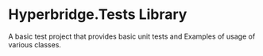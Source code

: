 ﻿# Hyperbridge.Tests Library
A basic test project that provides basic unit tests and Examples of usage of various classes.
